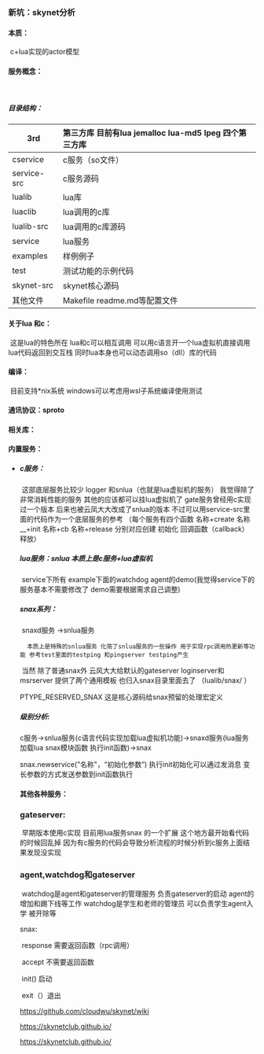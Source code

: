 ### 新坑：skynet分析



#### 本质：

​	c+lua实现的actor模型

#### 服务概念：

​	

##### 目录结构：

| 3rd         | 第三方库 目前有lua jemalloc lua-md5 lpeg 四个第三方库 |
| ----------- | :---------------------------------------------------- |
| cservice    | c服务（so文件）                                       |
| service-src | c服务源码                                             |
| lualib      | lua库                                                 |
| luaclib     | lua调用的c库                                          |
| lualib-src     | lua调用的c库源码                                       |
| service     | lua服务                                               |
| examples    | 样例例子                                              |
| test        | 测试功能的示例代码                                    |
| skynet-src  | skynet核心源码             |
| 其他文件    | Makefile readme.md等配置文件                          |

#### 关于lua 和c：

​	这是lua的特色所在 lua和c可以相互调用 可以用c语言开一个lua虚拟机直接调用lua代码返回到交互栈 同时lua本身也可以动态调用so（dll）库的代码 

#### 编译：

​	目前支持*nix系统 windows可以考虑用wsl子系统编译使用测试

#### 通讯协议：sproto



#### 相关库：

#### 内置服务：

- ##### 	 c服务：
   ​	这部底层服务比较少 logger 和snlua（也就是lua虚拟机的服务）    我觉得除了非常消耗性能的服务 其他的应该都可以挂lua虚拟机了  gate服务曾经用c实现过一个版本 后来也被云凤大大改成了snlua的版本 不过可以用service-src里面的代码作为一个底层服务的参考 （每个服务有四个函数 名称+create 名称__+init 名称+cb 名称+release 分别对应创建 初始化 回调函数（callback） 释放）

   ##### 	 	lua服务：snlua 本质上是c服务+lua虚拟机

   ​	service下所有 example下面的watchdog agent的demo(我觉得service下的服务基本不需要修改了 demo需要根据需求自己调整)

    ##### 	 snax系列：

   ​	snaxd服务 ->snlua服务

    	本质上是特殊的snlua服务 化简了snlua服务的一些操作 用于实现rpc调用热更新等功能 参考test里面的testping 和pingserver testping产生

   ​	当然 除了普通snax外 云风大大给默认的gateserver loginserver和msrserver 提供了两个通用模板 也归入snax目录里面去了 （lualib/snax/ ）

   PTYPE_RESERVED_SNAX 这是核心源码给snax预留的处理宏定义 

   ##### 级别分析:

   c服务->snlua服务(c语言代码实现加载lua虚拟机功能)->snaxd服务(lua服务  加载lua snax模块函数 执行init函数)->snax

   snax.newservice("名称"，“初始化参数”)  执行init初始化可以通过发消息 变长参数的方式发送参数到init函数执行

   

    #### 	 其他各种服务：

   ### gateserver:

   ​	早期版本使用c实现 目前用lua服务snax 的一个扩展 这个地方最开始看代码的时候回乱掉 因为有c服务的代码会导致分析流程的时候分析到c服务上面结果发现没实现

   ### 	agent,watchdog和gateserver

   ​			watchdog是agent和gateserver的管理服务 负责gateserver的启动 agent的增加和踢下线等工作	watchdog是学生和老师的管理员 可以负责学生agent入学 被开除等

   snax:

   ​	 response  需要返回函数（rpc调用）

   ​        accept       不需要返回函数

   ​        init() 启动

   ​        exit（）退出      




   https://github.com/cloudwu/skynet/wiki

   https://skynetclub.github.io/

   https://skynetclub.github.io/
